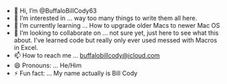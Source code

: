 - 👋 Hi, I’m @BuffaloBillCody63
- 👀 I’m interested in ... way too many things to write them all here.
- 🌱 I’m currently learning ... How to upgrade older Macs to newer Mac OS
- 💞️ I’m looking to collaborate on ... not sure yet, just here to see what this about. I've learned code but really only ever used messed with Macros in Excel.
- 📫 How to reach me ... buffalobillcody@icloud.com
- 😄 Pronouns: ... He/Him
- ⚡ Fun fact: ... My name actually is Bill Cody 

<!---
BuffaloBillCody63/BuffaloBillCody63 is a ✨ special ✨ repository because its `README.md` (this file) appears on your GitHub profile.
You can click the Preview link to take a look at your changes.
--->
